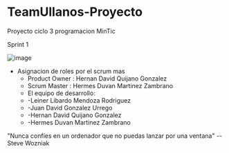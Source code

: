 # TeamUllanos-Proyecto
Proyecto ciclo 3 programacion MinTic

Sprint 1

![image](https://user-images.githubusercontent.com/111668691/185774321-5a801d5d-083f-4779-9402-f4f6a91659d8.png)


- Asignacion de roles por el scrum mas
    - Product Owner : Hernan David Quijano Gonzalez
    - Scrum Master :  Hermes Duvan Martinez Zambrano
    - El equipo de desarrollo:
    - -Leiner Libardo Mendoza Rodriguez
    - -Juan David Gonzalez Urrego
    - -Hernan David Quijano Gonzalez
    - -Hermes Duvan Martinez Zambrano

"Nunca confíes en un ordenador que no puedas lanzar por una ventana"
-- Steve Wozniak
